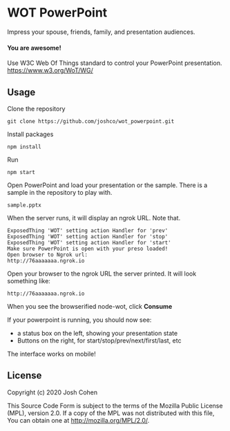 
WOT PowerPoint
=========
Impress your spouse, friends, family, and presentation audiences.  

#### You are awesome!

Use W3C Web Of Things standard to control your PowerPoint presentation. 
https://www.w3.org/WoT/WG/

Usage
-----

Clone the repository

`git clone https://github.com/joshco/wot_powerpoint.git`

Install packages

`npm install`

Run

`npm start`

Open PowerPoint and load your presentation or the sample.
There is a sample in the repository to play with.

`sample.pptx`

When the server runs, it will display an ngrok URL. Note that.

```
ExposedThing 'WOT' setting action Handler for 'prev'
ExposedThing 'WOT' setting action Handler for 'stop'
ExposedThing 'WOT' setting action Handler for 'start'
Make sure PowerPoint is open with your preso loaded!
Open browser to Ngrok url:
http://76aaaaaaa.ngrok.io
```
Open your browser to the ngrok URL the server printed.  It will look something like:
 
`http://76aaaaaaa.ngrok.io`

When you see the browserified node-wot, click __Consume__

If your powerpoint is running, you should now see:
* a status box on the left, showing your presentation state
* Buttons on the right, for start/stop/prev/next/first/last, etc

The interface works on mobile!


License
-------

Copyright (c) 2020 Josh Cohen

This Source Code Form is subject to the terms of the Mozilla Public
License (MPL), version 2.0. If a copy of the MPL was not distributed
with this file, You can obtain one at http://mozilla.org/MPL/2.0/.

